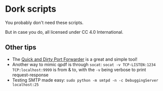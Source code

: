 # Dork scripts

You probably don't need these scripts.

But in case you do, all licensed under CC 4.0 International.

## Other tips

* The [Quick and Dirty Port Forwarder](http://home.bawue.de/~john/software/qdpf/) is a great and simple tool!
* Another way to mimic qpdf is through `socat`: `socat -v TCP-LISTEN:1234 TCP:localhost:9999` is from & to, with the `-v` being verbose to print request-response
* Testing SMTP made easy: `sudo python -m smtpd -n -c DebuggingServer localhost:25`
